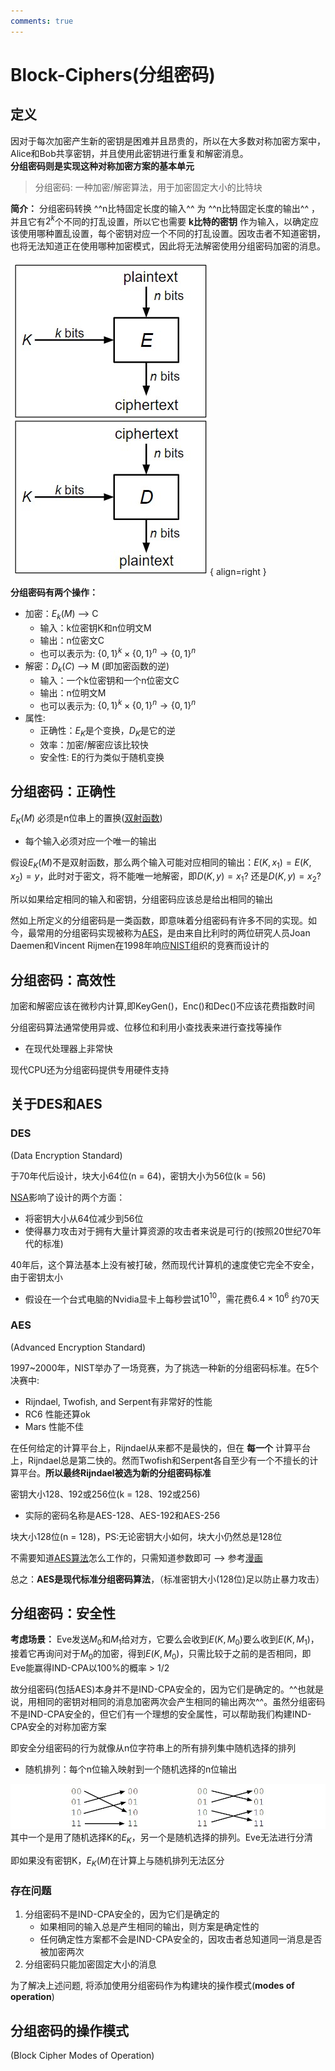 ```yaml
---
comments: true
---
```


# Block-Ciphers(分组密码)

## 定义

因对于每次加密产生新的密钥是困难并且昂贵的，所以在大多数对称加密方案中，Alice和Bob共享密钥，并且使用此密钥进行重复和解密消息。 <br>
**分组密码则是实现这种对称加密方案的基本单元**

> 分组密码: 一种加密/解密算法，用于加密固定大小的比特块

**简介：** 分组密码转换 ^^n比特固定长度的输入^^ 为 ^^n比特固定长度的输出^^ ，并且它有$2^k$个不同的打乱设置，所以它也需要 **k比特的密钥** 作为输入，以确定应该使用哪种置乱设置，每个密钥对应一个不同的打乱设置。因攻击者不知道密钥，也将无法知道正在使用哪种加密模式，因此将无法解密使用分组密码加密的消息。

![image](./assets/BC-define.jpg){ align=right }

**分组密码有两个操作：**

- 加密：$E_k(M)$ --> C
    * 输入：k位密钥K和n位明文M
    * 输出：n位密文C
    * 也可以表示为: $\{0,1\}^k \times \{0,1\}^n \rightarrow \{0,1\}^n$
- 解密：$D_k(C)$ --> M (即加密函数的逆)
    * 输入：一个k位密钥和一个n位密文C
    * 输出：n位明文M
    * 也可以表示为: $\{0,1\}^k \times \{0,1\}^n \rightarrow \{0,1\}^n$
- 属性: 
    * 正确性：$E_K$是个变换，$D_K$是它的逆
    * 效率：加密/解密应该比较快
    * 安全性: E的行为类似于随机变换

## 分组密码：正确性

$E_K(M)$ 必须是n位串上的置换([双射函数](https://zh.wikipedia.org/wiki/%E5%8F%8C%E5%B0%84))

- 每个输入必须对应一个唯一的输出

假设$E_K(M)$不是双射函数，那么两个输入可能对应相同的输出：$E(K, x_1) = E(K, x_2) = y$，此时对于密文，将不能唯一地解密，即$D(K, y) = x_1?$ 还是$D(K, y) = x_2?$ 

所以如果给定相同的输入和密钥，分组密码应该总是给出相同的输出

然如上所定义的分组密码是一类函数，即意味着分组密码有许多不同的实现。如今，最常用的分组密码实现被称为[AES](https://www.techtarget.com/searchsecurity/definition/Advanced-Encryption-Standard)，是由来自比利时的两位研究人员Joan Daemen和Vincent Rijmen在1998年响应[NIST](https://en.wikipedia.org/wiki/National_Institute_of_Standards_and_Technology)组织的竞赛而设计的

## 分组密码：高效性
加密和解密应该在微秒内计算,即KeyGen()，Enc()和Dec()不应该花费指数时间

分组密码算法通常使用异或、位移位和利用小查找表来进行查找等操作

- 在现代处理器上非常快
  
现代CPU还为分组密码提供专用硬件支持

## 关于DES和AES

### DES 

(Data Encryption Standard)

于70年代后设计，块大小64位(n = 64)，密钥大小为56位(k = 56)

[NSA](https://en.wikipedia.org/wiki/National_Security_Agency)影响了设计的两个方面：

- 将密钥大小从64位减少到56位
- 使得暴力攻击对于拥有大量计算资源的攻击者来说是可行的(按照20世纪70年代的标准)

40年后，这个算法基本上没有被打破，然而现代计算机的速度使它完全不安全，由于密钥太小

- 假设在一个台式电脑的Nvidia显卡上每秒尝试$10^10$，需花费$6.4 \times 10^6$ 约70天


### AES 

(Advanced Encryption Standard)

1997~2000年，NIST举办了一场竞赛，为了挑选一种新的分组密码标准。在5个决赛中: 

- Rijndael, Twofish, and Serpent有非常好的性能
- RC6 性能还算ok
- Mars 性能不佳

在任何给定的计算平台上，Rijndael从来都不是最快的，但在 **每一个** 计算平台上，Rijndael总是第二快的。然而Twofish和Serpent各自至少有一个不擅长的计算平台。**所以最终Rijndael被选为新的分组密码标准**

密钥大小128、192或256位(k = 128、192或256)

- 实际的密码名称是AES-128、AES-192和AES-256
  
块大小128位(n = 128)，PS:无论密钥大小如何，块大小仍然总是128位

不需要知道[AES算法](https://docs.google.com/presentation/d/1RMdkoQ5SxvPaK68Ul-ywB05WVsTx-SXneegCzrIsoKM/edit#slide=id.g111e67e433c_0_352)怎么工作的，只需知道参数即可 --> 参考[漫画](https://www.moserware.com/2009/09/stick-figure-guide-to-advanced.html)

总之：**AES是现代标准分组密码算法**，（标准密钥大小(128位)足以防止暴力攻击）

## 分组密码：安全性

**考虑场景：** Eve发送$M_0$和$M_1$给对方，它要么会收到$E(K,M_0)$要么收到$E(K, M_1)$，接着它再询问对于$M_0$的加密，得到$E(K, M_0)$，只需比较于之前的是否相同，即Eve能赢得IND-CPA以100%的概率 > $1/2$

故分组密码(包括AES)本身并不是IND-CPA安全的，因为它们是确定的。^^也就是说，用相同的密钥对相同的消息加密两次会产生相同的输出两次^^。虽然分组密码不是IND-CPA安全的，但它们有一个理想的安全属性，可以帮助我们构建IND-CPA安全的对称加密方案

即安全分组密码的行为就像从n位字符串上的所有排列集中随机选择的排列

- 随机排列：每个n位输入映射到一个随机选择的n位输出

![](./assets/Snipaste_2024-01-04_11-12-01.jpg)
其中一个是用了随机选择K的$E_K$，另一个是随机选择的排列。Eve无法进行分清

即如果没有密钥K，$E_K(M)$在计算上与随机排列无法区分

### 存在问题

1. 分组密码不是IND-CPA安全的，因为它们是确定的
    - 如果相同的输入总是产生相同的输出，则方案是确定性的
    - 任何确定性方案都不会是IND-CPA安全的，因攻击者总知道同一消息是否被加密两次
2. 分组密码只能加密固定大小的消息

为了解决上述问题, 将添加使用分组密码作为构建块的操作模式(**modes of operation**)

## 分组密码的操作模式

(Block Cipher Modes of Operation)